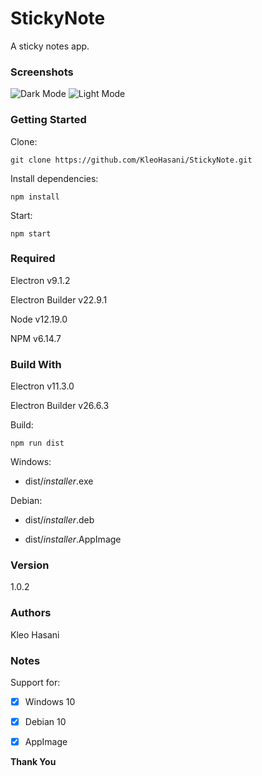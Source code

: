 # StickyNote

A sticky notes app.

### Screenshots

![Dark Mode]("https://raw.githubusercontent.com/KleoHasani/StickyNote/main/screenshots/screenshot1.png")
![Light Mode]("./screenshots/screenshot2.png")

### Getting Started

Clone:

```
git clone https://github.com/KleoHasani/StickyNote.git
```

Install dependencies:

```
npm install
```

Start:

```
npm start
```

### Required

Electron v9.1.2

Electron Builder v22.9.1

Node v12.19.0

NPM v6.14.7

### Build With

Electron v11.3.0

Electron Builder v26.6.3

Build:

```
npm run dist
```

Windows:

- dist/_installer_.exe

Debian:

- dist/_installer_.deb

- dist/_installer_.AppImage

### Version

1.0.2

### Authors

Kleo Hasani

### Notes

Support for:

- [x] Windows 10

- [x] Debian 10

- [x] AppImage

**Thank You**
